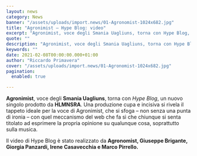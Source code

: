```yaml
---
layout: news
category: News
banner: "/assets/uploads/import.news/01-Agronomist-1024x682.jpg"
title: "Agronimist – Hype Blog: video"
excerpt: "Agronimist, voce degli Smania Uagliuns, torna con Hype Blog, un nuovo singolo prodotto da HLMNSRA. Una produzione cupa e incisiva si rivela il tappeto ideale per la voce di Agronimist, che si sfoga – non senza una punta di ironia – con quel meccanismo del web che fa sì che chiunque si senta titolato ad [&hellip"
quote: ""
description: "Agronimist, voce degli Smania Uagliuns, torna con Hype Blog, un nuovo singolo prodotto da HLMNSRA. Una produzione cupa e incisiva si rivela il tappeto ideale per la voce di Agronimist, che si sfoga – non senza una punta di ironia – con quel meccanismo del web che fa sì che chiunque si senta titolato ad [&hellip"
keywords: ""
date: 2021-02-08T00:00:00.000+01:00
author: "Riccardo Primavera"
cover: "/assets/uploads/import.news/01-Agronomist-1024x682.jpg"
pagination:
  enabled: true

---
```


**Agronimist**, voce degli **Smania Uagliuns**, torna con _Hype Blog_, un nuovo singolo prodotto da **HLMNSRA**. Una produzione cupa e incisiva si rivela il tappeto ideale per la voce di Agronimist, che si sfoga – non senza una punta di ironia – con quel meccanismo del web che fa sì che chiunque si senta titolato ad esprimere la propria opinione su qualunque cosa, soprattutto sulla musica.

Il video di Hype Blog è stato realizzato da **Agronomist, Giuseppe Brigante, Giorgia Panzardi, Irene Casavecchia e Marco Pirrello.**